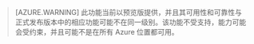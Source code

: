>[AZURE.WARNING] 此功能当前以预览版提供，并且其可用性和可靠性与正式发布版本中的相应功能可能不在同一级别。该功能不受支持，能力可能会受约束，并且可能不是在所有 Azure 位置都可用。

<!---HONumber=Mooncake_1107_2016-->